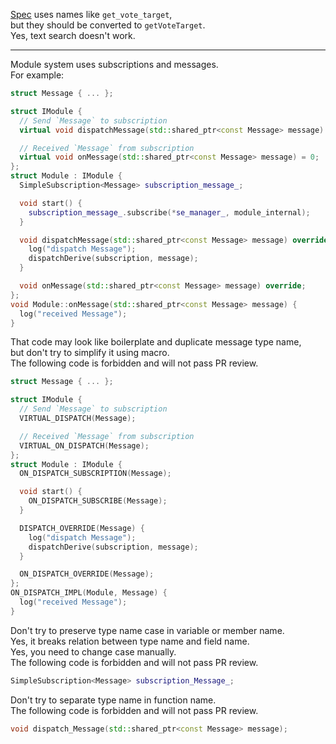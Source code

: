 [Spec](https://github.com/leanEthereum/leanSpec) uses names like
`get_vote_target`,\
but they should be converted to `getVoteTarget`.\
Yes, text search doesn't work.

---

Module system uses subscriptions and messages.\
For example:

```c++
struct Message { ... };

struct IModule {
  // Send `Message` to subscription
  virtual void dispatchMessage(std::shared_ptr<const Message> message) = 0;

  // Received `Message` from subscription
  virtual void onMessage(std::shared_ptr<const Message> message) = 0;
};
struct Module : IModule {
  SimpleSubscription<Message> subscription_message_;

  void start() {
    subscription_message_.subscribe(*se_manager_, module_internal);
  }

  void dispatchMessage(std::shared_ptr<const Message> message) override {
    log("dispatch Message");
    dispatchDerive(subscription, message);
  }

  void onMessage(std::shared_ptr<const Message> message) override;
};
void Module::onMessage(std::shared_ptr<const Message> message) {
  log("received Message");
}
```

That code may look like boilerplate and duplicate message type name,\
but don't try to simplify it using macro.\
The following code is forbidden and will not pass PR review.

```c++
struct Message { ... };

struct IModule {
  // Send `Message` to subscription
  VIRTUAL_DISPATCH(Message);

  // Received `Message` from subscription
  VIRTUAL_ON_DISPATCH(Message);
};
struct Module : IModule {
  ON_DISPATCH_SUBSCRIPTION(Message);

  void start() {
    ON_DISPATCH_SUBSCRIBE(Message);
  }

  DISPATCH_OVERRIDE(Message) {
    log("dispatch Message");
    dispatchDerive(subscription, message);
  }

  ON_DISPATCH_OVERRIDE(Message);
};
ON_DISPATCH_IMPL(Module, Message) {
  log("received Message");
}
```

Don't try to preserve type name case in variable or member name.\
Yes, it breaks relation between type name and field name.\
Yes, you need to change case manually.\
The following code is forbidden and will not pass PR review.

```c++
SimpleSubscription<Message> subscription_Message_;
```

Don't try to separate type name in function name.\
The following code is forbidden and will not pass PR review.

```c++
void dispatch_Message(std::shared_ptr<const Message> message);
```
